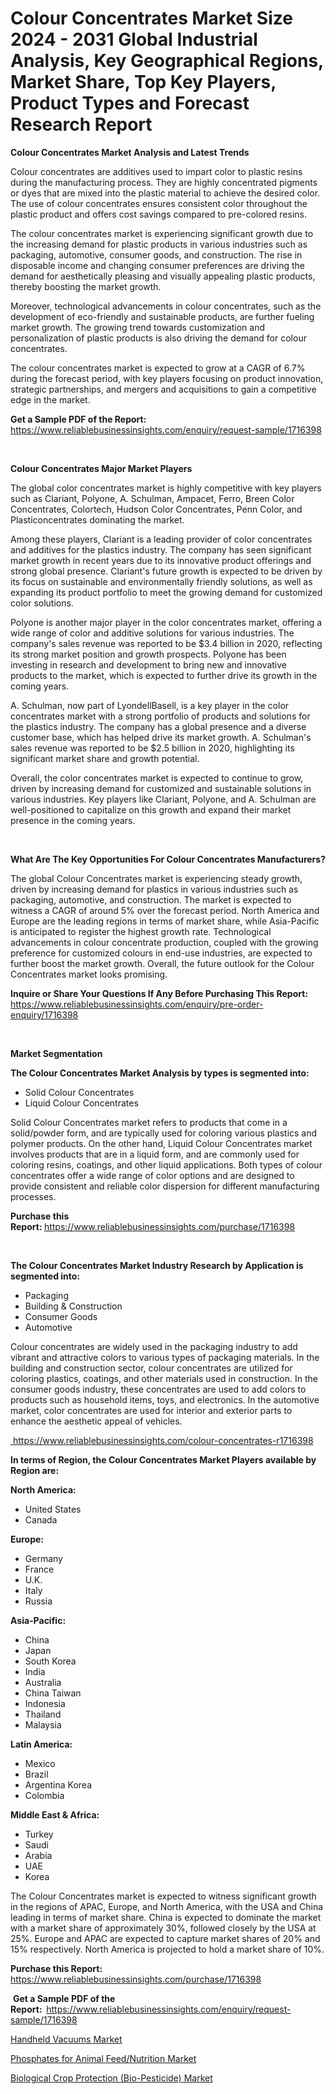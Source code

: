 <p><h1>Colour Concentrates Market Size 2024 - 2031 Global Industrial Analysis, Key Geographical Regions, Market Share, Top Key Players, Product Types and Forecast Research Report</h1></p><p><strong>Colour Concentrates Market Analysis and Latest Trends</strong></p>
<p><p>Colour concentrates are additives used to impart color to plastic resins during the manufacturing process. They are highly concentrated pigments or dyes that are mixed into the plastic material to achieve the desired color. The use of colour concentrates ensures consistent color throughout the plastic product and offers cost savings compared to pre-colored resins.</p><p>The colour concentrates market is experiencing significant growth due to the increasing demand for plastic products in various industries such as packaging, automotive, consumer goods, and construction. The rise in disposable income and changing consumer preferences are driving the demand for aesthetically pleasing and visually appealing plastic products, thereby boosting the market growth.</p><p>Moreover, technological advancements in colour concentrates, such as the development of eco-friendly and sustainable products, are further fueling market growth. The growing trend towards customization and personalization of plastic products is also driving the demand for colour concentrates.</p><p>The colour concentrates market is expected to grow at a CAGR of 6.7% during the forecast period, with key players focusing on product innovation, strategic partnerships, and mergers and acquisitions to gain a competitive edge in the market.</p></p>
<p><strong>Get a Sample PDF of the Report:&nbsp;</strong> <a href="https://www.reliablebusinessinsights.com/enquiry/request-sample/1716398">https://www.reliablebusinessinsights.com/enquiry/request-sample/1716398</a></p>
<p>&nbsp;</p>
<p><strong>Colour Concentrates Major Market Players</strong></p>
<p><p>The global color concentrates market is highly competitive with key players such as Clariant, Polyone, A. Schulman, Ampacet, Ferro, Breen Color Concentrates, Colortech, Hudson Color Concentrates, Penn Color, and Plasticoncentrates dominating the market.</p><p>Among these players, Clariant is a leading provider of color concentrates and additives for the plastics industry. The company has seen significant market growth in recent years due to its innovative product offerings and strong global presence. Clariant's future growth is expected to be driven by its focus on sustainable and environmentally friendly solutions, as well as expanding its product portfolio to meet the growing demand for customized color solutions.</p><p>Polyone is another major player in the color concentrates market, offering a wide range of color and additive solutions for various industries. The company's sales revenue was reported to be $3.4 billion in 2020, reflecting its strong market position and growth prospects. Polyone has been investing in research and development to bring new and innovative products to the market, which is expected to further drive its growth in the coming years.</p><p>A. Schulman, now part of LyondellBasell, is a key player in the color concentrates market with a strong portfolio of products and solutions for the plastics industry. The company has a global presence and a diverse customer base, which has helped drive its market growth. A. Schulman's sales revenue was reported to be $2.5 billion in 2020, highlighting its significant market share and growth potential.</p><p>Overall, the color concentrates market is expected to continue to grow, driven by increasing demand for customized and sustainable solutions in various industries. Key players like Clariant, Polyone, and A. Schulman are well-positioned to capitalize on this growth and expand their market presence in the coming years.</p></p>
<p>&nbsp;</p>
<p><strong>What Are The Key Opportunities For Colour Concentrates Manufacturers?</strong></p>
<p><p>The global Colour Concentrates market is experiencing steady growth, driven by increasing demand for plastics in various industries such as packaging, automotive, and construction. The market is expected to witness a CAGR of around 5% over the forecast period. North America and Europe are the leading regions in terms of market share, while Asia-Pacific is anticipated to register the highest growth rate. Technological advancements in colour concentrate production, coupled with the growing preference for customized colours in end-use industries, are expected to further boost the market growth. Overall, the future outlook for the Colour Concentrates market looks promising.</p></p>
<p><strong>Inquire or Share Your Questions If Any Before Purchasing This Report:</strong> <a href="https://www.reliablebusinessinsights.com/enquiry/pre-order-enquiry/1716398">https://www.reliablebusinessinsights.com/enquiry/pre-order-enquiry/1716398</a></p>
<p>&nbsp;</p>
<p><strong>Market Segmentation</strong></p>
<p><strong>The Colour Concentrates Market Analysis by types is segmented into:</strong></p>
<p><ul><li>Solid Colour Concentrates</li><li>Liquid Colour Concentrates</li></ul></p>
<p><p>Solid Colour Concentrates market refers to products that come in a solid/powder form, and are typically used for coloring various plastics and polymer products. On the other hand, Liquid Colour Concentrates market involves products that are in a liquid form, and are commonly used for coloring resins, coatings, and other liquid applications. Both types of colour concentrates offer a wide range of color options and are designed to provide consistent and reliable color dispersion for different manufacturing processes.</p></p>
<p><strong>Purchase this Report:&nbsp;</strong><a href="https://www.reliablebusinessinsights.com/purchase/1716398">https://www.reliablebusinessinsights.com/purchase/1716398</a></p>
<p>&nbsp;</p>
<p><strong>The Colour Concentrates Market Industry Research by Application is segmented into:</strong></p>
<p><ul><li>Packaging</li><li>Building & Construction</li><li>Consumer Goods</li><li>Automotive</li></ul></p>
<p><p>Colour concentrates are widely used in the packaging industry to add vibrant and attractive colors to various types of packaging materials. In the building and construction sector, colour concentrates are utilized for coloring plastics, coatings, and other materials used in construction. In the consumer goods industry, these concentrates are used to add colors to products such as household items, toys, and electronics. In the automotive market, color concentrates are used for interior and exterior parts to enhance the aesthetic appeal of vehicles.</p></p>
<p><a href="https://www.reliablebusinessinsights.com/colour-concentrates-r1716398">&nbsp;https://www.reliablebusinessinsights.com/colour-concentrates-r1716398</a></p>
<p><strong>In terms of Region, the Colour Concentrates Market Players available by Region are:</strong></p>
<p>
    <p> <strong> North America: </strong>
        <ul>
            <li>United States</li>
            <li>Canada</li>
        </ul>
        </p> 
    <p> <strong> Europe: </strong>
        <ul>
            <li>Germany</li>
            <li>France</li>
            <li>U.K.</li>
            <li>Italy</li>
            <li>Russia</li>
        </ul>
        </p> 
    <p> <strong> Asia-Pacific: </strong>
        <ul>
            <li>China</li>
            <li>Japan</li>
            <li>South Korea</li>
            <li>India</li>
            <li>Australia</li>
            <li>China Taiwan</li>
            <li>Indonesia</li>
            <li>Thailand</li>
            <li>Malaysia</li>
        </ul>
        </p> 
    <p> <strong> Latin America: </strong>
        <ul>
            <li>Mexico</li>
            <li>Brazil</li>
            <li>Argentina Korea</li>
            <li>Colombia</li>
        </ul>
        </p> 
    <p> <strong> Middle East & Africa: </strong>
        <ul>
            <li>Turkey</li>
            <li>Saudi</li>
            <li>Arabia</li>
            <li>UAE</li>
            <li>Korea</li>
        </ul>
    </p>
    </p>
<p><p>The Colour Concentrates market is expected to witness significant growth in the regions of APAC, Europe, and North America, with the USA and China leading in terms of market share. China is expected to dominate the market with a market share of approximately 30%, followed closely by the USA at 25%. Europe and APAC are expected to capture market shares of 20% and 15% respectively. North America is projected to hold a market share of 10%.</p></p>
<p><strong>Purchase this Report: </strong><a href="https://www.reliablebusinessinsights.com/purchase/1716398">https://www.reliablebusinessinsights.com/purchase/1716398</a></p>
<p>&nbsp;<strong>Get a Sample PDF of the Report:&nbsp;&nbsp;</strong><a href="https://www.reliablebusinessinsights.com/enquiry/request-sample/1716398">https://www.reliablebusinessinsights.com/enquiry/request-sample/1716398</a></p>
<p><strong></strong></p>
<p><p><a href="https://github.com/trackie2000/Market-Research-Report-List-1/blob/main/handheld-vacuums-market.md">Handheld Vacuums Market</a></p><p><a href="https://medium.com/@ndemosipul/phosphates-for-animal-feed-nutrition-market-analysis-report-global-insights-by-region-type-7fc5ee99e71d">Phosphates for Animal Feed/Nutrition Market</a></p><p><a href="https://medium.com/@othaleffler2008/comprehensive-analysis-of-the-global-biological-crop-protection-bio-pesticide-market-growth-9a924470cf0e">Biological Crop Protection (Bio-Pesticide) Market</a></p></p>